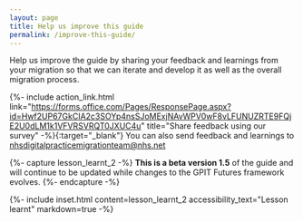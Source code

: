 ```yaml
---
layout: page
title: Help us improve this guide
permalink: /improve-this-guide/
---
```

Help us improve the guide by sharing your feedback and learnings from your migration so that we can iterate and develop it as well as the overall migration process. 
<!-- Share feedback [**using this survey**](https://forms.office.com/Pages/ResponsePage.aspx?id=Hwf2UP67GkCIA2c3SOYp4nsSJoMExjNAvWPV0wF8vLFUNUZRTE9FQjE2U0dLM1k1VFVRSVRQT0JXUC4u).-->

{%- include action_link.html link="https://forms.office.com/Pages/ResponsePage.aspx?id=Hwf2UP67GkCIA2c3SOYp4nsSJoMExjNAvWPV0wF8vLFUNUZRTE9FQjE2U0dLM1k1VFVRSVRQT0JXUC4u" title="Share feedback using our survey" -%}{:target="_blank"}
You can also send feedback and learnings to <a href="mailto:nhsdigitalpracticemigrationteam@nhs.net?subject=Practice%20migration%20guide%20feedback%20v1.5%20Digital&body=For%20the%20attention%20of%20The%20Practice%20Migration%20Team,%20NHS Digital">nhsdigitalpracticemigrationteam@nhs.net</a>


{%- capture lesson_learnt_2 -%} **This is a beta version 1.5** of the guide and will continue to be updated while changes to the GPIT Futures framework evolves.
{%- endcapture -%}

{%- include inset.html content=lesson_learnt_2 accessibility_text="Lesson learnt" markdown=true -%}
